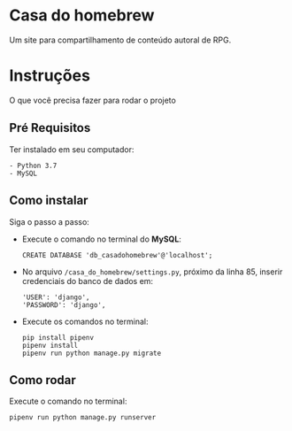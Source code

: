 # Casa do homebrew

Um site para compartilhamento de conteúdo autoral de RPG.

# Instruções
O que você precisa fazer para rodar o projeto

## Pré Requisitos
Ter instalado em seu computador:
```
- Python 3.7
- MySQL
```

## Como instalar
Siga o passo a passo:

-   Execute o comando no terminal do **MySQL**:
    ```
    CREATE DATABASE 'db_casadohomebrew'@'localhost';
    ```

-   No arquivo ```/casa_do_homebrew/settings.py```, próximo da linha 85, inserir credenciais do banco de dados em:
   
    ```
    'USER': 'django',
    'PASSWORD': 'django',
    ``` 


-   Execute os comandos no terminal:
    
    ```
    pip install pipenv
    pipenv install
    pipenv run python manage.py migrate
    ```

## Como rodar
Execute o comando no terminal:
```
pipenv run python manage.py runserver 
```
